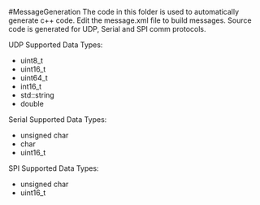 #MessageGeneration
The code in this folder is used to automatically generate c++ code.
Edit the message.xml file to build messages.  Source code is generated for UDP, Serial and SPI comm protocols.

UDP Supported Data Types:
* uint8_t
* uint16_t
* uint64_t
* int16_t
* std::string
* double

Serial Supported Data Types:
* unsigned char
* char
* uint16_t

SPI Supported Data Types:
* unsigned char
* uint16_t
